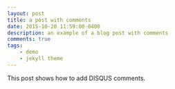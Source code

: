 ```yaml
---
layout: post
title: a post with comments
date: 2015-10-20 11:59:00-0400
description: an example of a blog post with comments
comments: true
tags:
    - demo
    - jekyll theme
---
```

This post shows how to add DISQUS comments.
